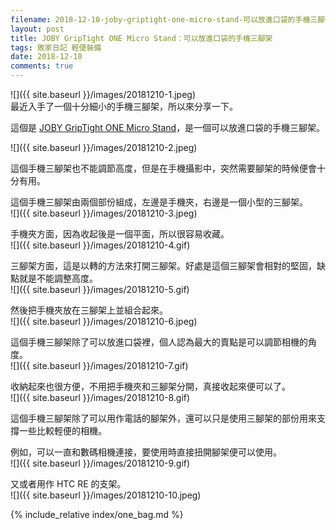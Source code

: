 ```yaml
---
filename: 2018-12-10-joby-griptight-one-micro-stand-可以放進口袋的手機三腳架.md
layout: post
title: JOBY GripTight ONE Micro Stand：可以放進口袋的手機三腳架
tags: 敗家日記 輕便裝備
date: 2018-12-10
comments: true
---
```


![]({{ site.baseurl }}/images/20181210-1.jpeg)  
最近入手了一個十分細小的手機三腳架，所以來分享一下。

這個是 [JOBY GripTight ONE Micro Stand](https://joby.com/global/griptight-one-micro-stand-jb01492-config/)，是一個可以放進口袋的手機三腳架。

![]({{ site.baseurl }}/images/20181210-2.jpeg)

這個手機三腳架也不能調節高度，但是在手機攝影中，突然需要腳架的時候便會十分有用。

這個手機三腳架由兩個部份組成，左邊是手機夾，右邊是一個小型的三腳架。  
![]({{ site.baseurl }}/images/20181210-3.jpeg)

手機夾方面，因為收起後是一個平面，所以很容易收藏。  
![]({{ site.baseurl }}/images/20181210-4.gif)

三腳架方面，這是以轉的方法來打開三腳架。好處是這個三腳架會相對的堅固，缺點就是不能調整高度。  
![]({{ site.baseurl }}/images/20181210-5.gif)

然後把手機夾放在三腳架上並組合起來。  
![]({{ site.baseurl }}/images/20181210-6.jpeg)

這個手機三腳架除了可以放進口袋裡，個人認為最大的賣點是可以調節相機的角度。  
![]({{ site.baseurl }}/images/20181210-7.gif)

收納起來也很方便，不用把手機夾和三腳架分開，真接收起來便可以了。  
![]({{ site.baseurl }}/images/20181210-8.gif)

這個手機三腳架除了可以用作電話的腳架外，還可以只是使用三腳架的部份用來支撐一些比較輕便的相機。

例如，可以一直和數碼相機連接，要使用時直接扭開腳架便可以使用。  
![]({{ site.baseurl }}/images/20181210-9.gif)

又或者用作 HTC RE 的支架。  
![]({{ site.baseurl }}/images/20181210-10.jpeg)

{% include_relative index/one_bag.md %}
